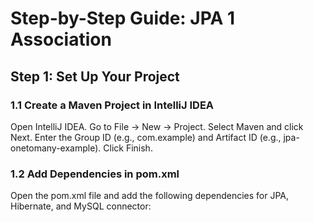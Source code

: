 # Step-by-Step Guide: JPA 1 Association
## Step 1: Set Up Your Project
### 1.1 Create a Maven Project in IntelliJ IDEA
Open IntelliJ IDEA.
Go to File -> New -> Project.
Select Maven and click Next.
Enter the Group ID (e.g., com.example) and Artifact ID (e.g., jpa-onetomany-example).
Click Finish.
### 1.2 Add Dependencies in pom.xml
Open the pom.xml file and add the following dependencies for JPA, Hibernate, and MySQL connector:
